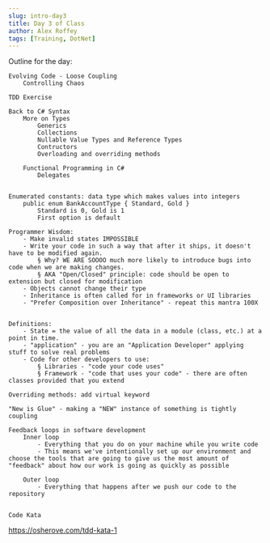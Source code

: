 ```yaml
---
slug: intro-day3
title: Day 3 of Class 
author: Alex Roffey
tags: [Training, DotNet]
---
```

Outline for the day:
    
    Evolving Code - Loose Coupling
        Controlling Chaos
        
    TDD Exercise

    Back to C# Syntax
        More on Types
            Generics
            Collections
            Nullable Value Types and Reference Types
            Contructors
            Overloading and overriding methods
            
        Functional Programming in C#
            Delegates
	

	Enumerated constants: data type which makes values into integers
		public enum BankAccountType { Standard, Gold }
			Standard is 0, Gold is 1
			First option is default
			
	Programmer Wisdom:
		- Make invalid states IMPOSSIBLE
		- Write your code in such a way that after it ships, it doesn't have to be modified again.
			§ Why? WE ARE SOOOO much more likely to introduce bugs into code when we are making changes.
			§ AKA "Open/Closed" principle: code should be open to extension but closed for modification
		- Objects cannot change their type
		- Inheritance is often called for in frameworks or UI libraries
		- "Prefer Composition over Inheritance" - repeat this mantra 100X
		

	Definitions:
		- State = the value of all the data in a module (class, etc.) at a point in time.
		- "application" - you are an "Application Developer" applying stuff to solve real problems
		- Code for other developers to use:
			§ Libraries - "code your code uses"
			§ Framework - "code that uses your code" - there are often classes provided that you extend
			
	Overriding methods: add virtual keyword
	
	"New is Glue" - making a "NEW" instance of something is tightly coupling
	
	Feedback loops in software development
		Inner loop
			- Everything that you do on your machine while you write code
			- This means we've intentionally set up our environment and choose the tools that are going to give us the most amount of "feedback" about how our work is going as quickly as possible
		
		Outer loop
			- Everything that happens after we push our code to the repository
		
		
	Code Kata
https://osherove.com/tdd-kata-1